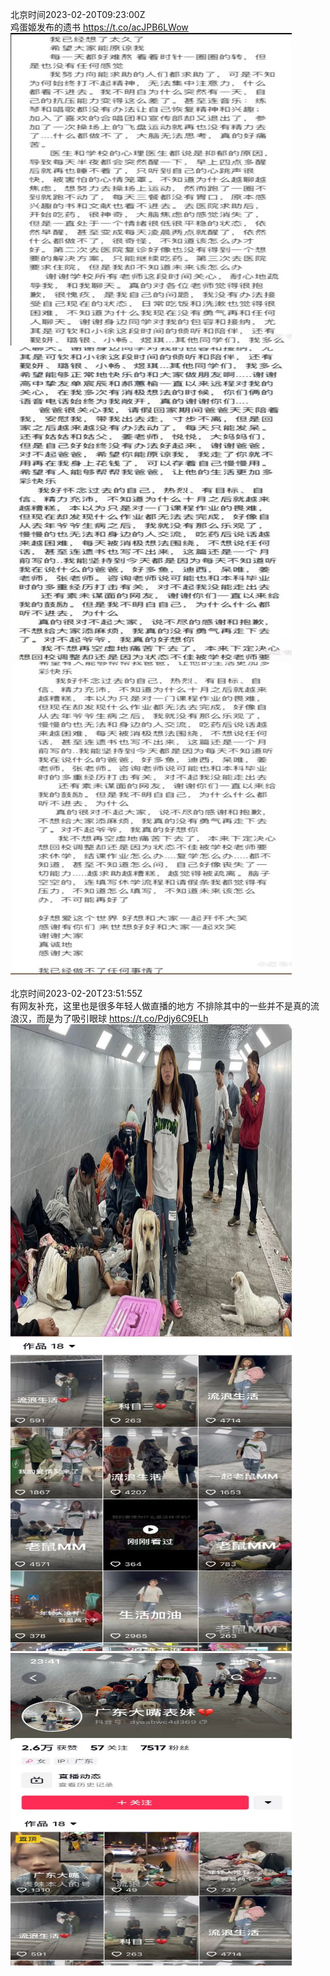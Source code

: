 北京时间2023-02-20T09:23:00Z<br>鸡蛋姬发布的遗书 https://t.co/acJPB6LWow<br><img src='/temp/image/2023/x-Month-2/1627478893966897152_0.jpg' width='450' height='500'><img src='/temp/image/2023/x-Month-2/1627478893966897152_1.jpg' width='450' height='500'><img src='/temp/image/2023/x-Month-2/1627478893966897152_2.jpg' width='450' height='500'><br><br>北京时间2023-02-20T23:51:55Z<br>有网友补充，这里也是很多年轻人做直播的地方
不排除其中的一些并不是真的流浪汉，而是为了吸引眼球 https://t.co/Pdjy6C9ELh<br><img src='/temp/image/2023/x-Month-2/1627697565935235075_0.jpg' width='450' height='500'><img src='/temp/image/2023/x-Month-2/1627697565935235075_1.jpg' width='450' height='500'><img src='/temp/image/2023/x-Month-2/1627697565935235075_2.jpg' width='450' height='500'><br><br>